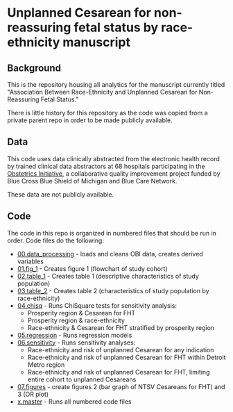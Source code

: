 # Unplanned Cesarean for non-reassuring fetal status by race-ethnicity manuscript

## Background

This is the repository housing all analytics for the manuscript currently titled "Association Between Race-Ethnicity and Unplanned Cesarean for Non-Reassuring Fetal Status." 

There is little history for this repository as the code was copied from a private parent repo in order to be made publicly available.

## Data

This code uses data clinically abstracted from the electronic health record by trained clinical data abstractors at 68 hospitals participating in the [Obstetrics Initiative](https://www.obstetricsinitiative.org/), a collaborative quality improvement project funded by Blue Cross Blue Shield of Michigan and Blue Care Network.

These data are not publicly available.

## Code

The code in this repo is organized in numbered files that should be run in order. Code files do the following:

* [00.data_processing](/code/00.data_processing.R) - loads and cleans OBI data, creates derived variables
* [01.fig_1](/code/01.fig_1.R) - Creates figure 1 (flowchart of study cohort)
* [02.table_1](/code/02.table_1.R) - Creates table 1 (descriptive characteristics of study population)
* [03.table_2](/code/03.table_2.R) - Creates table 2 (characteristics of study population by race-ethnicity)
* [04.chisq](/code/04.chisq.R) - Runs ChiSquare tests for sensitivity analysis: 
  * Prosperity region & Cesarean for FHT 
  * Prosperity region & race-ethnicity 
  * Race-ethnicity & Cesarean for FHT stratified by prosperity region
* [05.regression](/code/05.regression.R) - Runs regression models
* [06.sensitivity](/code/06.sensitivity.R) - Runs sensitivity analyses:
  * Race-ethnicity and risk of unplanned Cesarean for any indication
  * Race-ethnicity and risk of unplanned Cesarean for FHT within Detroit Metro region
  * Race-ethnicity and risk of unplanned Cesarean for FHT, limiting entire cohort to unplanned Cesareans
* [07.figures](/code/07.figures.R) - create figures 2 (bar graph of NTSV Cesareans for FHT) and 3 (OR plot)
* [x.master](/code/x.master.R) - Runs all numbered code files
